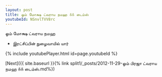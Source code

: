 ```yaml
---
layout: post
title: ஓம் மோக்ஷ ட்வராய நமஹ ௧௧ டைம்ஸ்
youtubeId: NSnvlTVV8rc
---
```

 
 
 ஓம் மோக்ஷ ட்வராய நமஹ  
 
 -  இரட்சிப்பின் நுழைவாயில் யார் 
 
  
 
  
 
 
 
 
 
 


{% include youtubePlayer.html id=page.youtubeId %}
 
[Next]({{ site.baseurl }}{% link  split1/_posts/2012-11-29-ஓம் பிரஜா ட்வராய நமஹ ௧௧ டைம்ஸ்.md%})
 
